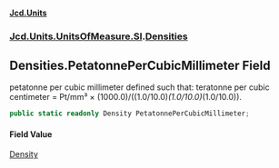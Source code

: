 #### [Jcd.Units](index.md 'index')

### [Jcd.Units.UnitsOfMeasure.SI](Jcd.Units.UnitsOfMeasure.SI.md 'Jcd.Units.UnitsOfMeasure.SI').[Densities](Densities.md 'Jcd.Units.UnitsOfMeasure.SI.Densities')

## Densities.PetatonnePerCubicMillimeter Field

petatonne per cubic millimeter defined such that: teratonne per cubic centimeter = Pt/mm³ ×
(1000.0)/((1.0/10.0)*(1.0/10.0)*(1.0/10.0)).

```csharp
public static readonly Density PetatonnePerCubicMillimeter;
```

#### Field Value

[Density](Density.md 'Jcd.Units.UnitTypes.Density')